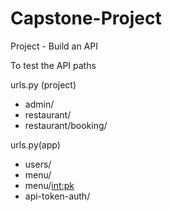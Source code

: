 # Capstone-Project
Project - Build an API

To test the API paths

urls.py (project)

- admin/
- restaurant/
- restaurant/booking/

urls.py(app)

- users/
- menu/
- menu/<int:pk>
- api-token-auth/
